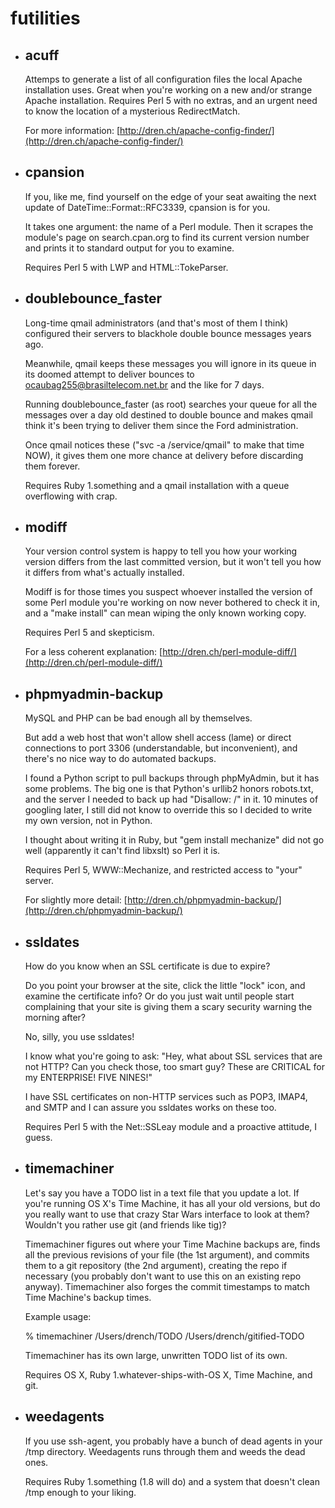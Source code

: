 futilities
==========

* ## acuff

	Attemps to generate a list of all configuration files the local
	Apache installation uses. Great when you're working on a new and/or
	strange Apache installation. Requires Perl 5 with no extras, and
	an urgent need to know the location of a mysterious RedirectMatch.

	For more information: [http://dren.ch/apache-config-finder/](http://dren.ch/apache-config-finder/)

* ## cpansion

	If you, like me, find yourself on the edge of your seat awaiting
	the next update of DateTime::Format::RFC3339, cpansion is for you.

	It takes one argument: the name of a Perl module.
	Then it scrapes the module's page on search.cpan.org to find its current
	version number and prints it to standard output for you to examine.

	Requires Perl 5 with LWP and HTML::TokeParser.

* ## doublebounce_faster

	Long-time qmail administrators (and that's most of them I think)
	configured their servers to blackhole double bounce messages years ago.

	Meanwhile, qmail keeps these messages you will ignore in its queue in
	its doomed attempt to deliver bounces to ocaubag255@brasiltelecom.net.br
	and the like for 7 days.

	Running doublebounce_faster (as root) searches your queue for all the
	messages over a day old destined to double bounce and makes qmail
	think it's been trying to deliver them since the Ford administration.

	Once qmail notices these ("svc -a /service/qmail" to make that time NOW),
	it gives them one more chance at delivery before discarding them forever.

	Requires Ruby 1.something and a qmail installation with a queue
	overflowing with crap.

* ## modiff

	Your version control system is happy to tell you how your working
	version differs from the last committed version, but it won't
	tell you how it differs from what's actually installed.

	Modiff is for those times you suspect whoever installed the version
	of some Perl module you're working on now never bothered to check it in,
	and a "make install" can mean wiping the only known working copy.

	Requires Perl 5 and skepticism.

	For a less coherent explanation: [http://dren.ch/perl-module-diff/](http://dren.ch/perl-module-diff/)

* ## phpmyadmin-backup

    MySQL and PHP can be bad enough all by themselves.

    But add a web host that won't allow shell access (lame) or
    direct connections to port 3306 (understandable, but inconvenient),
    and there's no nice way to do automated backups.

    I found a Python script to pull backups through phpMyAdmin, but it has
    some problems. The big one is that Python's urllib2 honors robots.txt,
    and the server I needed to back up had "Disallow: /" in it.
    10 minutes of googling later, I still did not know to override this
    so I decided to write my own version, not in Python.

    I thought about writing it in Ruby, but "gem install mechanize"
    did not go well (apparently it can't find libxslt) so Perl it is.

    Requires Perl 5, WWW::Mechanize, and restricted access to "your" server.

    For slightly more detail: [http://dren.ch/phpmyadmin-backup/](http://dren.ch/phpmyadmin-backup/)

* ## ssldates

    How do you know when an SSL certificate is due to expire?

    Do you point your browser at the site, click the little "lock" icon,
    and examine the certificate info? Or do you just wait until people
    start complaining that your site is giving them a scary security
    warning the morning after?

    No, silly, you use ssldates!

    I know what you're going to ask: "Hey, what about SSL services that
    are not HTTP? Can you check those, too smart guy? These are CRITICAL
    for my ENTERPRISE! FIVE NINES!"

    I have SSL certificates on non-HTTP services such as POP3, IMAP4, and
    SMTP and I can assure you ssldates works on these too.

    Requires Perl 5 with the Net::SSLeay module and a proactive attitude,
    I guess.

* ## timemachiner

    Let's say you have a TODO list in a text file that you update a lot.
    If you're running OS X's Time Machine, it has all your old versions,
    but do you really want to use that crazy Star Wars interface to look
    at them? Wouldn't you rather use git (and friends like tig)?

    Timemachiner figures out where your Time Machine backups are,
    finds all the previous revisions of your file (the 1st argument), and
    commits them to a git repository (the 2nd argument), creating the
    repo if necessary (you probably don't want to use this on an existing
    repo anyway). Timemachiner also forges the commit timestamps to match
    Time Machine's backup times.

    Example usage:

    % timemachiner /Users/drench/TODO /Users/drench/gitified-TODO

    Timemachiner has its own large, unwritten TODO list of its own.

    Requires OS X, Ruby 1.whatever-ships-with-OS X, Time Machine, and git.

* ## weedagents

	If you use ssh-agent, you probably have a bunch of dead agents in your
	/tmp directory. Weedagents runs through them and weeds the dead ones.

	Requires Ruby 1.something (1.8 will do) and a system that doesn't clean
	/tmp enough to your liking.
